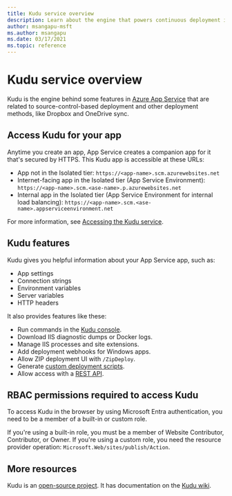 ```yaml
---
title: Kudu service overview
description: Learn about the engine that powers continuous deployment in App Service and its features.
author: msangapu-msft
ms.author: msangapu
ms.date: 03/17/2021
ms.topic: reference
---
```


# Kudu service overview

Kudu is the engine behind some features in [Azure App Service](overview.md) that are related to source-control-based deployment and other deployment methods, like Dropbox and OneDrive sync.

## Access Kudu for your app

Anytime you create an app, App Service creates a companion app for it that's secured by HTTPS. This Kudu app is accessible at these URLs:

- App not in the Isolated tier: `https://<app-name>.scm.azurewebsites.net`
- Internet-facing app in the Isolated tier (App Service Environment): `https://<app-name>.scm.<ase-name>.p.azurewebsites.net`
- Internal app in the Isolated tier (App Service Environment for internal load balancing): `https://<app-name>.scm.<ase-name>.appserviceenvironment.net`

For more information, see [Accessing the Kudu service](https://github.com/projectkudu/kudu/wiki/Accessing-the-kudu-service).

## Kudu features

Kudu gives you helpful information about your App Service app, such as:

- App settings
- Connection strings
- Environment variables
- Server variables
- HTTP headers

It also provides features like these:

- Run commands in the [Kudu console](https://github.com/projectkudu/kudu/wiki/Kudu-console).
- Download IIS diagnostic dumps or Docker logs.
- Manage IIS processes and site extensions.
- Add deployment webhooks for Windows apps.
- Allow ZIP deployment UI with `/ZipDeploy`.
- Generate [custom deployment scripts](https://github.com/projectkudu/kudu/wiki/Custom-Deployment-Script).
- Allow access with a [REST API](https://github.com/projectkudu/kudu/wiki/REST-API).

## RBAC permissions required to access Kudu

To access Kudu in the browser by using Microsoft Entra authentication, you need to be a member of a built-in or custom role.

If you're using a built-in role, you must be a member of Website Contributor, Contributor, or Owner. If you're using a custom role, you need the resource provider operation: `Microsoft.Web/sites/publish/Action`.

## More resources

Kudu is an [open-source project](https://github.com/projectkudu/kudu). It has documentation on the [Kudu wiki](https://github.com/projectkudu/kudu/wiki).
